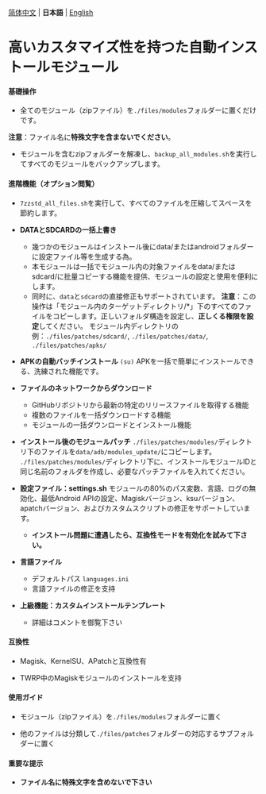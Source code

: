 
[简体中文](README.md) | **日本語** | [English](README_EN.md)

# 高いカスタマイズ性を持つた自動インストールモジュール

#### 基礎操作


- 全てのモジュール（zipファイル）を`./files/modules`フォルダーに置くだけです。

**注意**：ファイル名に**特殊文字を含まないでください**。

- モジュールを含むzipフォルダーを解凍し、`backup_all_modules.sh`を実行してすべてのモジュールをバックアップします。

#### 進階機能（オプション閲覧）


- `7zzstd_all_files.sh`を実行して、すべてのファイルを圧縮してスペースを節約します。

- **DATAとSDCARDの一括上書き**
  - 幾つかのモジュールはインストール後にdata/またはandroidフォルダーに設定ファイル等を生成する為。
  - 本モジュールは一括でモジュール内の対象ファイルをdata/またはsdcard/に批量コピーする機能を提供、モジュールの設定と使用を便利にします。
  - 同时に、`data`と`sdcard`の直接修正もサポートされています。
  **注意**：この操作は「モジュール内のターゲットディレクトリ/*」下のすべてのファイルをコピーします。正しいフォルダ構造を設定し、**正しくる権限を設定**してください。
  モジュール内ディレクトリの例：`./files/patches/sdcard/`, `./files/patches/data/`, `./files/patches/apks/`


- **APKの自動バッチインストール** `(su)`
  APKを一括で簡単にインストールできる、洗練された機能です。


- **ファイルのネットワークからダウンロード**
  - GitHubリポジトリから最新の特定のリリースファイルを取得する機能
  - 複数のファイルを一括ダウンロードする機能
  - モジュールの一括ダウンロードとインストール機能


- **インストール後のモジュールパッチ**
  `./files/patches/modules/`ディレクトリ下のファイルを`data/adb/modules_update/`にコピーします。
  `./files/patches/modules/`ディレクトリ下に、インストールモジュールIDと同じ名前のフォルダを作成し、必要なパッチファイルを入れてください。


- **設定ファイル：settings.sh**
  モジュールの80%のパス変数、言語、ログの無効化、最低Android APIの設定、Magiskバージョン、ksuバージョン、apatchバージョン、およびカスタムスクリプトの修正をサポートしています。
  - **インストール問題に遭遇したら、**互換性モード**を有効化を試みて下さい。**


- **言語ファイル**
  - デフォルトパス `languages.ini`
  - 言語ファイルの修正を支持


- **上級機能：カスタムインストールテンプレート**
  - 詳細はコメントを御覧下さい

#### 互換性


- Magisk、KernelSU、APatchと互換性有


- TWRP中のMagiskモジュールのインストールを支持

#### 使用ガイド


- モジュール（zipファイル）を`./files/modules`フォルダーに置く

- 他のファイルは分類して`./files/patches`フォルダーの対応するサブフォルダーに置く

#### 重要な提示


- **ファイル名に特殊文字を含めないで下さい**